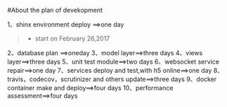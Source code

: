 #About the plan of devekopment

1、shinx environment deploy   ==>one day
> * start on February 26,2017

2、database plan	==>oneday
3、model layer==>three days
4、views layer==>three days
5、unit test module==>two days
6、websocket service repair==>one day
7、services deploy and test,with h5 online==>one day
8、travis，codecov，scrutinizer and others update==>three days
9、docker container make and deploy==>four days
10、performance assessment==>four days